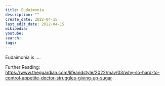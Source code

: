 ```yaml
---
title: Eudaimonia
description: ""
create_date: 2022-04-15
last_edit_date: 2022-04-15
wikipedia: 
youtube: 
search: 
tags:
---
```

Eudaimonia is ....

Further Reading:
https://www.theguardian.com/lifeandstyle/2022/may/03/why-so-hard-to-control-appetite-doctor-struggles-giving-up-sugar